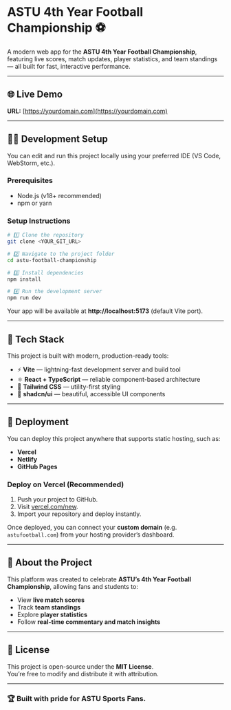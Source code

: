 # ASTU 4th Year Football Championship ⚽

A modern web app for the **ASTU 4th Year Football Championship**, featuring live scores, match updates, player statistics, and team standings — all built for fast, interactive performance.

---

## 🌐 Live Demo

**URL:** [https://yourdomain.com](https://yourdomain.com)

---

## 🧑‍💻 Development Setup

You can edit and run this project locally using your preferred IDE (VS Code, WebStorm, etc.).

### Prerequisites

- Node.js (v18+ recommended)
- npm or yarn

### Setup Instructions

```bash
# 1️⃣ Clone the repository
git clone <YOUR_GIT_URL>

# 2️⃣ Navigate to the project folder
cd astu-football-championship

# 3️⃣ Install dependencies
npm install

# 4️⃣ Run the development server
npm run dev
```

Your app will be available at **http://localhost:5173** (default Vite port).

---

## 🧱 Tech Stack

This project is built with modern, production-ready tools:

- ⚡ **Vite** — lightning-fast development server and build tool
- ⚛️ **React + TypeScript** — reliable component-based architecture
- 🎨 **Tailwind CSS** — utility-first styling
- 🧩 **shadcn/ui** — beautiful, accessible UI components

---

## 🚀 Deployment

You can deploy this project anywhere that supports static hosting, such as:

- **Vercel**
- **Netlify**
- **GitHub Pages**

### Deploy on Vercel (Recommended)

1. Push your project to GitHub.
2. Visit [vercel.com/new](https://vercel.com/new).
3. Import your repository and deploy instantly.

Once deployed, you can connect your **custom domain** (e.g. `astufootball.com`) from your hosting provider’s dashboard.

---

## 🧠 About the Project

This platform was created to celebrate **ASTU’s 4th Year Football Championship**, allowing fans and students to:

- View **live match scores**
- Track **team standings**
- Explore **player statistics**
- Follow **real-time commentary and match insights**

---

## 📄 License

This project is open-source under the **MIT License**.  
You’re free to modify and distribute it with attribution.

---

### 🏆 Built with pride for ASTU Sports Fans.

